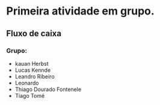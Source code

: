 # Primeira atividade em grupo.

## Fluxo de caixa

### Grupo:
- kauan Herbst
- Lucas Kennde 
- Leandro Ribeiro
- Leonardo
- Thiago Dourado Fontenele
- Tiago Tomé
